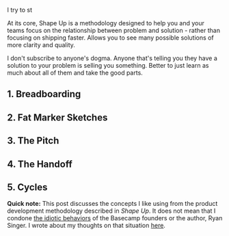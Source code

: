 I try to st

At its core, Shape Up is a methodology designed to help you and your teams focus on the relationship between problem and solution - rather than focusing on shipping faster. Allows you to see many possible solutions of more clarity and quality.

I don't subscribe to anyone's dogma. Anyone that's telling you they have a solution to your problem is selling you something. Better to just learn as much about all of them and take the good parts.

## 1. Breadboarding


## 2. Fat Marker Sketches


## 3. The Pitch


## 4. The Handoff 


## 5. Cycles




**Quick note:** This post discusses the concepts I like using from the product development methodology described in *Shape Up*. It does not mean that I condone [the idiotic behaviors](https://www.theverge.com/2021/5/3/22418208/basecamp-all-hands-meeting-employee-resignations-buyouts-implosion) of the Basecamp founders or the author, Ryan Singer. I wrote about my thoughts on that situation [here](https://join.lumastic.com/stories/social-impact).